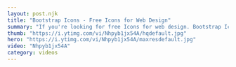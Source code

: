 ```yaml
---
layout: post.njk
title: "Bootstrap Icons - Free Icons for Web Design"
summary: "If you're looking for free Icons for web design. Bootstrap Icons is an open source icon set from the makers of the bootstrap framework with more than 1300 icons"
thumb: "https://i.ytimg.com/vi/Nhpyb1jx54A/hqdefault.jpg"
hero: "https://i.ytimg.com/vi/Nhpyb1jx54A/maxresdefault.jpg"
video: "Nhpyb1jx54A"
category: videos
---
```

